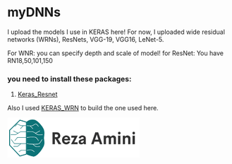 # myDNNs
I upload the models I use in KERAS here!
For now, I uploaded 
wide residual networks (WRNs), ResNets, VGG-19, VGG16, LeNet-5.

For WNR: you can specify depth and scale of model!
for ResNet: You have RN18,50,101,150



### you need to install these packages:
1. [Keras_Resnet](https://github.com/broadinstitute/keras-resnet)

Also I used [KERAS_WRN](https://github.com/hypnopump/keras-wrn) to build the one used here.

<img src="https://github.com/magnumical/myDNNs/blob/main/logom.png" data-canonical-src="https://imreza.ir" width="300" height="90" />


